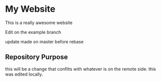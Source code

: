 # My Website
This is a really awesome website

Edit on the example branch


update made on master before rebase

## Repository Purpose 

this will be a change that conflits
with whatever is on the remote side. 
this was edited locally.

